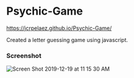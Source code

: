 # Psychic-Game

https://jcrpelaez.github.io/Psychic-Game/

Created a letter guessing game using javascript.

### Screenshot

![Screen Shot 2019-12-19 at 11 15 30 AM](https://user-images.githubusercontent.com/52987850/71196131-ffa7b680-2254-11ea-9b4f-58a387ecde4d.png)

